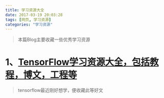 ```yaml
---
title: 学习资源大全
date: 2017-03-19 20:03:28
tags: [网页, 学习资源]
categories: "学习资源"
---
```

> 本篇Blog主要收藏一些优秀学习资源

<!--More-->

# 1、[TensorFlow学习资源大全，包括教程，博文，工程等](http://blog.jobbole.com/110558/)
> tensorflow最近刚好想学，便收藏此等好文
